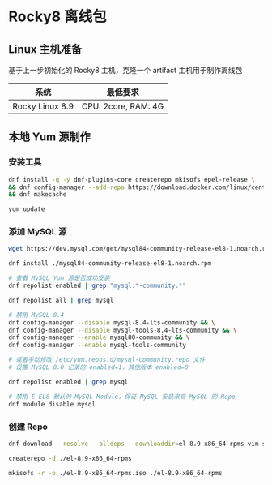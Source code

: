 # Rocky8 离线包

## Linux 主机准备

基于上一步初始化的 Rocky8 主机，克隆一个 artifact 主机用于制作离线包

| 系统            | 最低要求            |
| --------------- | ------------------- |
| Rocky Linux 8.9 | CPU: 2core, RAM: 4G |

## 本地 Yum 源制作

### 安装工具

```bash
dnf install -q -y dnf-plugins-core createrepo mkisofs epel-release \
&& dnf config-manager --add-repo https://download.docker.com/linux/centos/docker-ce.repo \
&& dnf makecache

yum update
```

### 添加 MySQL 源

```bash
wget https://dev.mysql.com/get/mysql84-community-release-el8-1.noarch.rpm

dnf install ./mysql84-community-release-el8-1.noarch.rpm

# 查看 MySQL Yum 源是否成功安装
dnf repolist enabled | grep "mysql.*-community.*"

dnf repolist all | grep mysql

# 禁用 MySQL 8.4
dnf config-manager --disable mysql-8.4-lts-community && \
dnf config-manager --disable mysql-tools-8.4-lts-community && \
dnf config-manager --enable mysql80-community && \
dnf config-manager --enable mysql-tools-community

# 或者手动修改 /etc/yum.repos.d/mysql-community.repo 文件
# 设置 MySQL 8.0 记录的 enabled=1，其他版本 enabled=0

dnf repolist enabled | grep mysql

# 禁用 E EL8 默认的 MySQL Module，保证 MySQL 安装来自 MySQL 的 Repo
dnf module disable mysql
```

### 创建 Repo

```bash
dnf download --resolve --alldeps --downloaddir=el-8.9-x86_64-rpms vim sudo curl wget bind-utils lz4 bash-completion net-tools tcpdump tree telnet openssl tar nss nss-sysinit nss-tools chrony mlocate sysstat iputils psmisc rsync libseccomp ebtables iptables ethtool nfs-utils glusterfs-client jq conntrack conntrack-tools socat ipset ipvsadm yum-utils mysql-community-server

createrepo -d ./el-8.9-x86_64-rpms

mkisofs -r -o ./el-8.9-x86_64-rpms.iso ./el-8.9-x86_64-rpms
```
